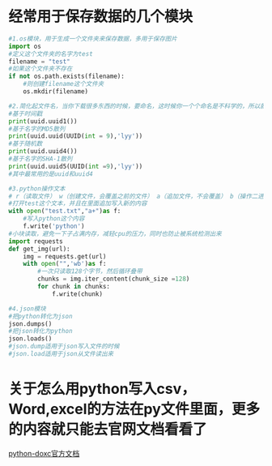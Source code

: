 # 经常用于保存数据的几个模块

```python
#1.os模块，用于生成一个文件夹来保存数据，多用于保存图片
import os
#定义这个文件夹的名字为test
filename = "test"
#如果这个文件夹不存在
if not os.path.exists(filename):
    #则创建filename这个文件夹
    os.mkdir(filename)
```

```python
#2.简化起文件名，当你下载很多东西的时候，要命名，这时候你一个个命名是不科学的，所以就有uuid这个包
#基于时间戳
print(uuid.uuid1())
#基于名字的MD5散列
print(uuid.uuid(UUID(int = 9),'lyy'))
#基于随机数
print(uuid.uuid4())
#基于名字的SHA-1散列
print(uuid.uuid5(UUID(int =9),'lyy'))
#其中最常用的是uuid和uuid4
```

```python
#3.python操作文本
# r（读取文件） w（创建文件，会覆盖之前的文件） a（追加文件，不会覆盖） b（操作二进制） +(多与r,w配合使用)
#打开test这个文本，并且在里面追加写入新的内容
with open("test.txt","a+")as f:
    #写入python这个内容
    f.write('python')
#小块读取，避免一下子占满内存，减轻cpu的压力，同时也防止被系统检测出来
import requests
def get_img(url):
    img = requests.get(url)
    with open("",'wb')as f:
        #一次只读取128个字节，然后循环叠带
        chunks = img.iter_content(chunk_size =128)
        for chunk in chunks:
            f.write(chunk)
```

```python
#4.json模块
#把python转化为json
json.dumps()
#把json转化为python
json.loads()
#json.dump适用于json写入文件的时候
#json.load适用于json从文件读出来
```

# 关于怎么用python写入csv，Word,excel的方法在py文件里面，更多的内容就只能去官网文档看看了

[python-doxc官方文档](https://python-docx.readthedocs.io/en/latest/)